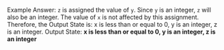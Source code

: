 Example Answer:
`z` is assigned the value of `y`. Since `y` is an integer, `z` will also be an integer. The value of `x` is not affected by this assignment. Therefore, the Output State is: x is less than or equal to 0, y is an integer, z is an integer.
Output State: **x is less than or equal to 0, y is an integer, z is an integer**